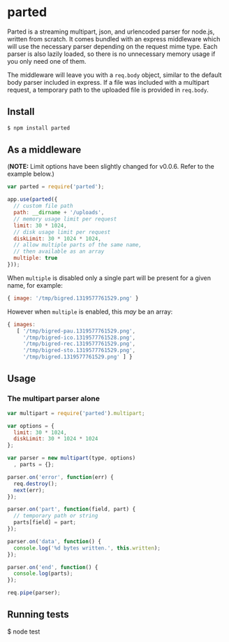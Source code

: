 # parted

Parted is a streaming multipart, json, and urlencoded parser for node.js,
written from scratch. It comes bundled with an express middleware which
will use the necessary parser depending on the request mime type. Each parser
is also lazily loaded, so there is no unnecessary memory usage if you only need
one of them.

The middleware will leave you with a `req.body` object, similar to the default
body parser included in express. If a file was included with a multipart
request, a temporary path to the uploaded file is provided in `req.body`.

## Install

``` bash
$ npm install parted
```

## As a middleware

(__NOTE:__ Limit options have been slightly changed for v0.0.6. Refer to the
example below.)

``` js
var parted = require('parted');

app.use(parted({
  // custom file path
  path: __dirname + '/uploads',
  // memory usage limit per request
  limit: 30 * 1024,
  // disk usage limit per request
  diskLimit: 30 * 1024 * 1024,
  // allow multiple parts of the same name,
  // then available as an array
  multiple: true
}));
```

When `multiple` is disabled only a single part will be present
for a given name, for example:

```js
{ image: '/tmp/bigred.1319577761529.png' }
```

However when `multiple` is enabled, this _may_ be an array:

```js
{ images: 
   [ '/tmp/bigred-pau.1319577761529.png',
     '/tmp/bigred-ico.1319577761528.png',
     '/tmp/bigred-rec.1319577761529.png',
     '/tmp/bigred-sto.1319577761529.png',
     '/tmp/bigred.1319577761529.png' ] }
```

## Usage

### The multipart parser alone

``` js
var multipart = require('parted').multipart;

var options = {
  limit: 30 * 1024,
  diskLimit: 30 * 1024 * 1024
};

var parser = new multipart(type, options)
  , parts = {};

parser.on('error', function(err) {
  req.destroy();
  next(err);
});

parser.on('part', function(field, part) {
  // temporary path or string
  parts[field] = part;
});

parser.on('data', function() {
  console.log('%d bytes written.', this.written);
});

parser.on('end', function() {
  console.log(parts);
});

req.pipe(parser);
```

## Running tests

  $ node test

